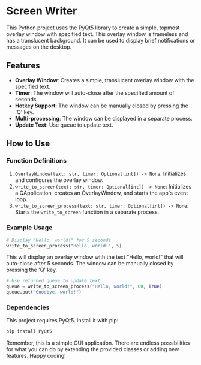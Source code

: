 # Screen Writer

This Python project uses the PyQt5 library to create a simple, topmost overlay window with specified text. This overlay window is frameless and has a translucent background. It can be used to display brief notifications or messages on the desktop.

## Features
- **Overlay Window**: Creates a simple, translucent overlay window with the specified text.
- **Timer**: The window will auto-close after the specified amount of seconds.
- **Hotkey Support**: The window can be manually closed by pressing the 'Q' key.
- **Multi-processing**: The window can be displayed in a separate process.
- **Update Text**: Use queue to update text.

## How to Use

### Function Definitions
1. `OverlayWindow(text: str, timer: Optional[int]) -> None`: Initializes and configures the overlay window.
2. `write_to_screen(text: str, timer: Optional[int]) -> None`: Initializes a QApplication, creates an OverlayWindow, and starts the app's event loop.
3. `write_to_screen_process(text: str, timer: Optional[int]) -> None`: Starts the `write_to_screen` function in a separate process.

### Example Usage
```python
# Display "Hello, world!" for 5 seconds
write_to_screen_process("Hello, world!", 5)
```
This will display an overlay window with the text "Hello, world!" that will auto-close after 5 seconds. The window can be manually closed by pressing the 'Q' key.

```python
# Use returned queue to update text
queue = write_to_screen_process("Hello, world!", 60, True)
queue.put("Goodbye, world!")
```

### Dependencies
This project requires PyQt5. Install it with pip:
```python
pip install PyQt5
```
Remember, this is a simple GUI application. There are endless possibilities for what you can do by extending the provided classes or adding new features. Happy coding!
